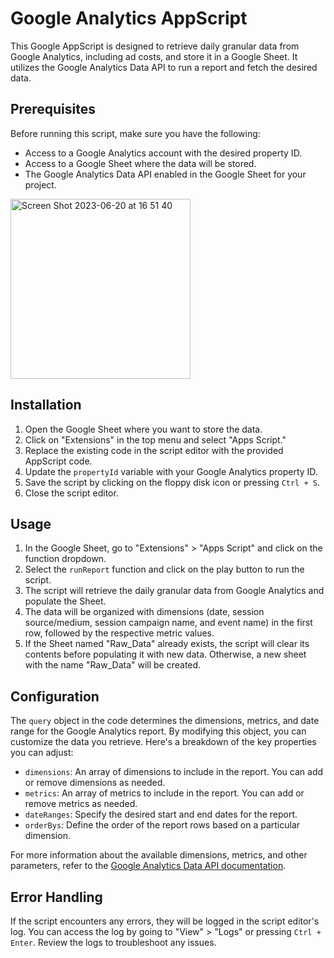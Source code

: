 # Google Analytics AppScript

This Google AppScript is designed to retrieve daily granular data from Google Analytics, including ad costs, and store it in a Google Sheet. It utilizes the Google Analytics Data API to run a report and fetch the desired data.

## Prerequisites

Before running this script, make sure you have the following:

- Access to a Google Analytics account with the desired property ID.
- Access to a Google Sheet where the data will be stored.
- The Google Analytics Data API enabled in the Google Sheet for your project.

<img width="288" alt="Screen Shot 2023-06-20 at 16 51 40" src="https://github.com/analyticahouse-lab/ga4-app-script/assets/34893128/5e64fba3-d721-4036-b437-fc12513e317c">


## Installation

1. Open the Google Sheet where you want to store the data.
2. Click on "Extensions" in the top menu and select "Apps Script."
3. Replace the existing code in the script editor with the provided AppScript code.
4. Update the `propertyId` variable with your Google Analytics property ID.
5. Save the script by clicking on the floppy disk icon or pressing `Ctrl + S`.
6. Close the script editor.

## Usage

1. In the Google Sheet, go to "Extensions" > "Apps Script" and click on the function dropdown.
2. Select the `runReport` function and click on the play button to run the script.
3. The script will retrieve the daily granular data from Google Analytics and populate the Sheet.
4. The data will be organized with dimensions (date, session source/medium, session campaign name, and event name) in the first row, followed by the respective metric values.
5. If the Sheet named "Raw_Data" already exists, the script will clear its contents before populating it with new data. Otherwise, a new sheet with the name "Raw_Data" will be created.

## Configuration

The `query` object in the code determines the dimensions, metrics, and date range for the Google Analytics report. By modifying this object, you can customize the data you retrieve. Here's a breakdown of the key properties you can adjust:

- `dimensions`: An array of dimensions to include in the report. You can add or remove dimensions as needed.
- `metrics`: An array of metrics to include in the report. You can add or remove metrics as needed.
- `dateRanges`: Specify the desired start and end dates for the report.
- `orderBys`: Define the order of the report rows based on a particular dimension.

For more information about the available dimensions, metrics, and other parameters, refer to the [Google Analytics Data API documentation](https://developers.google.com/analytics/devguides/reporting/data/v1/rest).

## Error Handling

If the script encounters any errors, they will be logged in the script editor's log. You can access the log by going to "View" > "Logs" or pressing `Ctrl + Enter`. Review the logs to troubleshoot any issues.
